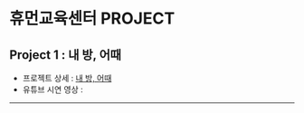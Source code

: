 # 휴먼교육센터 PROJECT

## Project 1 : 내 방, 어때
- 프로젝트 상세 : [내 방, 어때](https://github.com/rlawhdgur/AI_Project)
- 유튜브 시연 영상 : 
***
